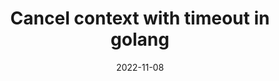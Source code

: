 ---
title: "Cancel context with timeout in golang"
date: 2022-11-08
draft: true
tags: ["golang", "basic"]
authors: ["ngoctd"]
---